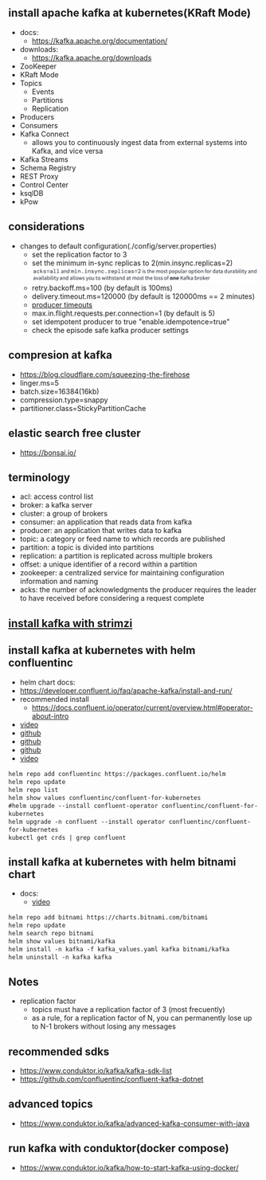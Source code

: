 ## install apache kafka at kubernetes(KRaft Mode)
- docs:
  - https://kafka.apache.org/documentation/
- downloads:
  - https://kafka.apache.org/downloads
- ZooKeeper
- KRaft Mode
- Topics
  - Events
  - Partitions
  - Replication
- Producers
- Consumers
- Kafka Connect
  - allows you to continuously ingest data from external systems into Kafka, and vice versa
- Kafka Streams
- Schema Registry
- REST Proxy
- Control Center
- ksqlDB
- kPow

## considerations
  - changes to default configuration(./config/server.properties)
    - set the replication factor to 3
    - set the minimum in-sync replicas to 2(min.insync.replicas=2)
    ![most popular option](most_popular_option.png)
    - retry.backoff.ms=100 (by default is 100ms)
    - delivery.timeout.ms=120000 (by default is 120000ms == 2 minutes)
    - [producer timeouts](image.png)
    - max.in.flight.requests.per.connection=1 (by default is 5)
    - set idempotent producer to true "enable.idempotence=true"
    - check the episode safe kafka producer settings

## compresion at kafka
- https://blog.cloudflare.com/squeezing-the-firehose
- linger.ms=5
- batch.size=16384(16kb)
- compression.type=snappy
- partitioner.class=StickyPartitionCache

## elastic search free cluster
- https://bonsai.io/


## terminology
  - acl: access control list
  - broker: a kafka server
  - cluster: a group of brokers
  - consumer: an application that reads data from kafka
  - producer: an application that writes data to kafka
  - topic: a category or feed name to which records are published
  - partition: a topic is divided into partitions
  - replication: a partition is replicated across multiple brokers
  - offset: a unique identifier of a record within a partition
  - zookeeper: a centralized service for maintaining configuration information and naming
  - acks: the number of acknowledgments the producer requires the leader to have received before considering a request complete


## [install kafka with strimzi](./strimzi/README.md)

## install kafka at kubernetes with helm confluentinc
-  helm chart docs:
  - https://developer.confluent.io/faq/apache-kafka/install-and-run/
  - recommended install
    - https://docs.confluent.io/operator/current/overview.html#operator-about-intro
  - [video](https://www.youtube.com/watch?v=3UUGrBK0BIQ)
  - [github](https://github.com/confluentinc)
  - [github](https://github.com/confluentinc/cp-helm-charts)
  - [github](https://github.com/confluentinc/confluent-kubernetes-examples)
  - [video](https://www.confluent.io/events/kafka-summit-europe-2021/everything-you-ever-needed-to-know-about-kafka-on-kubernetes-but-were-afraid/?session_ref=https://www.google.com/&_ga=2.201394965.584061380.1716473523-1849858196.1716473523&_gac=1.250468724.1716479834.Cj0KCQjw0ruyBhDuARIsANSZ3wqCbQKM7OnKDo124XPe_8T91UJReaB7vK7NxWBCTX-EZLizFE-Kf4kaAvRUEALw_wcB&_gl=1*5al804*_ga*MTg0OTg1ODE5Ni4xNzE2NDczNTIz*_ga_D2D3EGKSGD*MTcxNjQ3OTcwMy4yLjEuMTcxNjQ4MDA0MC42MC4wLjA.)
```
helm repo add confluentinc https://packages.confluent.io/helm
helm repo update
helm repo list
helm show values confluentinc/confluent-for-kubernetes
#helm upgrade --install confluent-operator confluentinc/confluent-for-kubernetes
helm upgrade -n confluent --install operator confluentinc/confluent-for-kubernetes
kubectl get crds | grep confluent
```

## install kafka at kubernetes with helm bitnami chart
- docs:
  - [video](https://www.youtube.com/watch?v=n_vvgc47rWM)
```
helm repo add bitnami https://charts.bitnami.com/bitnami
helm repo update
helm search repo bitnami
helm show values bitnami/kafka
helm install -n kafka -f kafka_values.yaml kafka bitnami/kafka
helm uninstall -n kafka kafka
```

## Notes
- replication factor
  - topics must have a replication factor of 3 (most frecuently)
  - as a rule, for a replication factor of N, you can permanently lose up to N-1 brokers without losing any messages


## recommended sdks
- https://www.conduktor.io/kafka/kafka-sdk-list
- https://github.com/confluentinc/confluent-kafka-dotnet

## advanced topics
- https://www.conduktor.io/kafka/advanced-kafka-consumer-with-java

## run kafka with conduktor(docker compose)
- https://www.conduktor.io/kafka/how-to-start-kafka-using-docker/